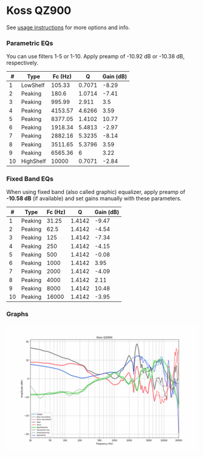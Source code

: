 # Koss QZ900
See [usage instructions](https://github.com/jaakkopasanen/AutoEq#usage) for more options and info.

### Parametric EQs
You can use filters 1-5 or 1-10. Apply preamp of -10.92 dB or -10.38 dB, respectively.

|   # | Type      |   Fc (Hz) |      Q |   Gain (dB) |
|-----|-----------|-----------|--------|-------------|
|   1 | LowShelf  |    105.33 | 0.7071 |       -8.29 |
|   2 | Peaking   |    180.6  | 1.0714 |       -7.41 |
|   3 | Peaking   |    995.99 | 2.911  |        3.5  |
|   4 | Peaking   |   4153.57 | 4.6266 |        3.59 |
|   5 | Peaking   |   8377.05 | 1.4102 |       10.77 |
|   6 | Peaking   |   1918.34 | 5.4813 |       -2.97 |
|   7 | Peaking   |   2882.16 | 5.3235 |       -8.14 |
|   8 | Peaking   |   3511.65 | 5.3796 |        3.59 |
|   9 | Peaking   |   6565.36 | 6      |        3.22 |
|  10 | HighShelf |  10000    | 0.7071 |       -2.84 |

### Fixed Band EQs
When using fixed band (also called graphic) equalizer, apply preamp of **-10.58 dB** (if available) and set gains manually with these parameters.

|   # | Type    |   Fc (Hz) |      Q |   Gain (dB) |
|-----|---------|-----------|--------|-------------|
|   1 | Peaking |     31.25 | 1.4142 |       -9.47 |
|   2 | Peaking |     62.5  | 1.4142 |       -4.54 |
|   3 | Peaking |    125    | 1.4142 |       -7.34 |
|   4 | Peaking |    250    | 1.4142 |       -4.15 |
|   5 | Peaking |    500    | 1.4142 |       -0.08 |
|   6 | Peaking |   1000    | 1.4142 |        3.95 |
|   7 | Peaking |   2000    | 1.4142 |       -4.09 |
|   8 | Peaking |   4000    | 1.4142 |        2.11 |
|   9 | Peaking |   8000    | 1.4142 |       10.48 |
|  10 | Peaking |  16000    | 1.4142 |       -3.95 |

### Graphs
![](./Koss%20QZ900.png)

